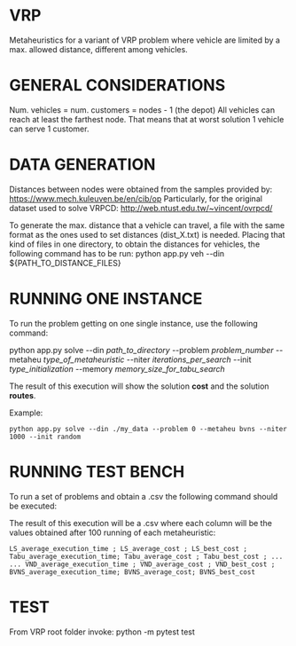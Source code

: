 # VRP
Metaheuristics for a variant of VRP problem where vehicle are limited by a max. allowed distance, different among vehicles.

# GENERAL CONSIDERATIONS
Num. vehicles = num. customers = nodes - 1 (the depot)
All vehicles can reach at least the farthest node. That means that at worst solution 1 vehicle can serve 1 customer.

# DATA GENERATION
Distances between nodes were obtained from the samples provided by: https://www.mech.kuleuven.be/en/cib/op
Particularly, for the original dataset used to solve VRPCD: http://web.ntust.edu.tw/~vincent/ovrpcd/

To generate the max. distance that a vehicle can travel, a file with the same format as the ones used to set distances (dist_X.txt) is needed.
Placing that kind of files in one directory, to obtain the distances for vehicles, the following command has to be run:
python app.py veh --din ${PATH_TO_DISTANCE_FILES}

# RUNNING ONE INSTANCE
To run the problem getting on one single instance, use the following command:

python app.py solve --din _path_to_directory_ --problem *problem_number* --metaheu *type_of_metaheuristic* --niter *iterations_per_search* --init *type_initialization* --memory *memory_size_for_tabu_search*

The result of this execution will show the solution **cost** and the solution **routes**.

Example:
~~~
python app.py solve --din ./my_data --problem 0 --metaheu bvns --niter 1000 --init random 
~~~

# RUNNING TEST BENCH
To run a set of problems and obtain a .csv the following command should be executed:


The result of this execution will be a .csv where each column will be the values obtained after 100 running of each metaheuristic:
~~~
LS_average_execution_time ; LS_average_cost ; LS_best_cost ; Tabu_average_execution_time; Tabu_average_cost ; Tabu_best_cost ; ...
... VND_average_execution_time ; VND_average_cost ; VND_best_cost ; BVNS_average_execution_time; BVNS_average_cost; BVNS_best_cost
~~~

# TEST
From VRP root folder invoke:
python -m pytest test
